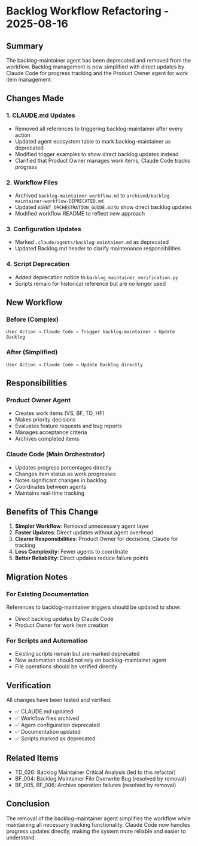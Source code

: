 # Backlog Workflow Refactoring - 2025-08-16

## Summary
The backlog-maintainer agent has been deprecated and removed from the workflow. Backlog management is now simplified with direct updates by Claude Code for progress tracking and the Product Owner agent for work item management.

## Changes Made

### 1. CLAUDE.md Updates
- Removed all references to triggering backlog-maintainer after every action
- Updated agent ecosystem table to mark backlog-maintainer as deprecated
- Modified trigger examples to show direct backlog updates instead
- Clarified that Product Owner manages work items, Claude Code tracks progress

### 2. Workflow Files
- Archived `backlog-maintainer-workflow.md` to `archived/backlog-maintainer-workflow-DEPRECATED.md`
- Updated `AGENT_ORCHESTRATION_GUIDE.md` to show direct backlog updates
- Modified workflow README to reflect new approach

### 3. Configuration Updates
- Marked `.claude/agents/backlog-maintainer.md` as deprecated
- Updated Backlog.md header to clarify maintenance responsibilities

### 4. Script Deprecation
- Added deprecation notice to `backlog_maintainer_verification.py`
- Scripts remain for historical reference but are no longer used

## New Workflow

### Before (Complex)
```
User Action → Claude Code → Trigger backlog-maintainer → Update Backlog
```

### After (Simplified)
```
User Action → Claude Code → Update Backlog directly
```

## Responsibilities

### Product Owner Agent
- Creates work items (VS, BF, TD, HF)
- Makes priority decisions
- Evaluates feature requests and bug reports
- Manages acceptance criteria
- Archives completed items

### Claude Code (Main Orchestrator)
- Updates progress percentages directly
- Changes item status as work progresses
- Notes significant changes in backlog
- Coordinates between agents
- Maintains real-time tracking

## Benefits of This Change

1. **Simpler Workflow**: Removed unnecessary agent layer
2. **Faster Updates**: Direct updates without agent overhead
3. **Clearer Responsibilities**: Product Owner for decisions, Claude for tracking
4. **Less Complexity**: Fewer agents to coordinate
5. **Better Reliability**: Direct updates reduce failure points

## Migration Notes

### For Existing Documentation
References to backlog-maintainer triggers should be updated to show:
- Direct backlog updates by Claude Code
- Product Owner for work item creation

### For Scripts and Automation
- Existing scripts remain but are marked deprecated
- New automation should not rely on backlog-maintainer agent
- File operations should be verified directly

## Verification

All changes have been tested and verified:
- ✅ CLAUDE.md updated
- ✅ Workflow files archived
- ✅ Agent configuration deprecated
- ✅ Documentation updated
- ✅ Scripts marked as deprecated

## Related Items
- TD_026: Backlog Maintainer Critical Analysis (led to this refactor)
- BF_004: Backlog Maintainer File Overwrite Bug (resolved by removal)
- BF_005, BF_006: Archive operation failures (resolved by removal)

## Conclusion

The removal of the backlog-maintainer agent simplifies the workflow while maintaining all necessary tracking functionality. Claude Code now handles progress updates directly, making the system more reliable and easier to understand.